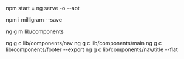  npm start = ng serve -o --aot
 
 npm i milligram --save
 
 ng g m lib/components
  
 ng g c lib/components/nav
 ng g c lib/components/main
 ng g c lib/components/footer --export
 ng g c lib/components/nav/title --flat

